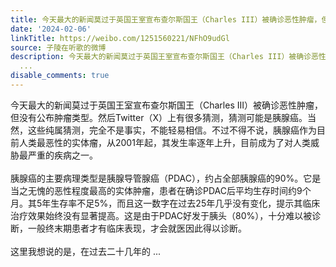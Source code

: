 ```yaml
---
title: 今天最大的新闻莫过于英国王室宣布查尔斯国王（Charles III）被确诊恶性肿瘤，但没有公布肿瘤类型。然后Twitter（X）上有很多猜测，猜测可能是胰腺癌。当然，这...
date: '2024-02-06'
linkTitle: https://weibo.com/1251560221/NFhO9udGl
source: 子陵在听歌的微博
description: 今天最大的新闻莫过于英国王室宣布查尔斯国王（Charles III）被确诊恶性肿瘤，但没有公布肿瘤类型。然后Twitter（X）上有很多猜测，猜测可能是胰腺癌。当然，这些纯属猜测，完全不是事实，不能轻易相信。不过不得不说，胰腺癌作为目前人类最恶性的实体瘤，从2001年起，其发生率逐年上升，目前成为了对人类威胁最严重的疾病之一。<br><br>胰腺癌的主要病理类型是胰腺导管腺癌（PDAC），约占全部胰腺癌的90%。它是当之无愧的恶性程度最高的实体肿瘤，患者在确诊PDAC后平均生存时间约9个月。其5年生存率不足5%，而且这一数字在过去25年几乎没有变化，提示其临床治疗效果始终没有显著提高。这是由于PDAC好发于胰头（80%），十分难以被诊断，一般终末期患者才有临床表现，才会就医因此得以诊断。<br><br>这里我想说的是，在过去二十几年的
  ...
disable_comments: true
---
```

今天最大的新闻莫过于英国王室宣布查尔斯国王（Charles III）被确诊恶性肿瘤，但没有公布肿瘤类型。然后Twitter（X）上有很多猜测，猜测可能是胰腺癌。当然，这些纯属猜测，完全不是事实，不能轻易相信。不过不得不说，胰腺癌作为目前人类最恶性的实体瘤，从2001年起，其发生率逐年上升，目前成为了对人类威胁最严重的疾病之一。<br><br>胰腺癌的主要病理类型是胰腺导管腺癌（PDAC），约占全部胰腺癌的90%。它是当之无愧的恶性程度最高的实体肿瘤，患者在确诊PDAC后平均生存时间约9个月。其5年生存率不足5%，而且这一数字在过去25年几乎没有变化，提示其临床治疗效果始终没有显著提高。这是由于PDAC好发于胰头（80%），十分难以被诊断，一般终末期患者才有临床表现，才会就医因此得以诊断。<br><br>这里我想说的是，在过去二十几年的 ...